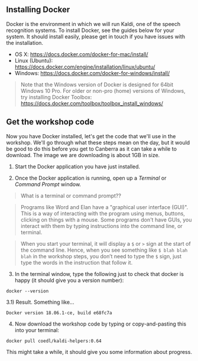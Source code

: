 ## Installing Docker

Docker is the environment in which we will run Kaldi, one of the speech recognition systems. To install Docker, see the guides below for your system. It should install easily, please get in touch if you have issues with the installation.

* OS X: https://docs.docker.com/docker-for-mac/install/
* Linux (Ubuntu): https://docs.docker.com/engine/installation/linux/ubuntu/
* Windows: https://docs.docker.com/docker-for-windows/install/

> Note that the Windows version of Docker is designed for 64bit Windows 10 Pro. For older or non-pro (home) versions of Windows, try installing Docker Toolbox: https://docs.docker.com/toolbox/toolbox_install_windows/



## Get the workshop code

Now you have Docker installed, let's get the code that we'll use in the workshop. We'll go through what these steps mean on the day, but it would be good to do this before you get to Canberra as it can take a while to download. The image we are downloading is about 1GB in size.

1) Start the Docker application you have just installed.


2) Once the Docker application is running, open up a *Terminal* or *Command Prompt* window.

  > What is a terminal or command prompt??

  > Programs like Word and Elan have a "graphical user interface (GUI)". This is a way of interacting with the program using menus, buttons, clicking on things with a mouse. Some programs don't have GUIs, you interact with them by typing instructions into the command line, or terminal.

  > When you start your terminal, it will display a `$` or `>` sign at the start of the command line. Hence, when you see something like `$ blah blah blah` in the workshop steps, you don’t need to type the `$` sign, just type the words in the instruction that follow it.


3) In the terminal window, type the following just to check that docker is happy (it should give you a version number):

```
docker --version

```

3.1) Result. Something like...
```
Docker version 18.06.1-ce, build e68fc7a
```


4) Now download the workshop code by typing or copy-and-pasting this into your terminal:

```
docker pull coedl/kaldi-helpers:0.64
```

This might take a while, it should give you some information about progress.


